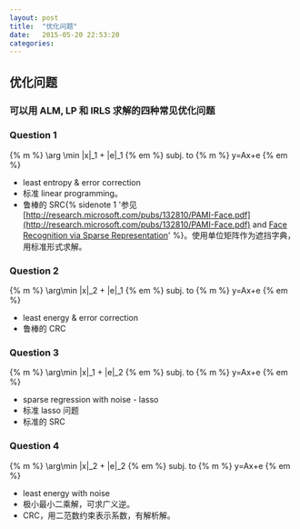 ```yaml
---
layout: post
title:  "优化问题"
date:   2015-05-20 22:53:20
categories:
---
```

## 优化问题

###  可以用 ALM, LP 和 IRLS 求解的四种常见优化问题

<!--more-->

### Question 1

{% m %} \arg \min \|x\|_1 + \|e\|_1 {% em %} subj. to {% m %} y=Ax+e {% em %}

+ least entropy & error correction
+ 标准 linear programming。
+ 鲁棒的 SRC{% sidenote 1  '参见 [http://research.microsoft.com/pubs/132810/PAMI-Face.pdf](http://research.microsoft.com/pubs/132810/PAMI-Face.pdf) and [Face Recognition via Sparse Representation](http://perception.csl.illinois.edu/recognition/Home.html)' %}。使用单位矩阵作为遮挡字典，用标准形式求解。

### Question 2

{% m %} \arg\min \|x\|_2 + \|e\|_1 {% em %} subj. to {% m %} y=Ax+e {% em %}

+ least energy & error correction
+ 鲁棒的 CRC

### Question 3

{% m %} \arg\min \|x\|_1 + \|e\|_2 {% em %} subj. to {% m %} y=Ax+e {% em %}

+ sparse regression with noise - lasso
+ 标准 lasso 问题
+ 标准的 SRC

### Question 4

{% m %} \arg\min \|x\|_2 + \|e\|_2 {% em %} subj. to {% m %} y=Ax+e {% em %}

+ least energy with noise
+ 极小最小二乘解，可求广义逆。
+ CRC，用二范数约束表示系数，有解析解。
